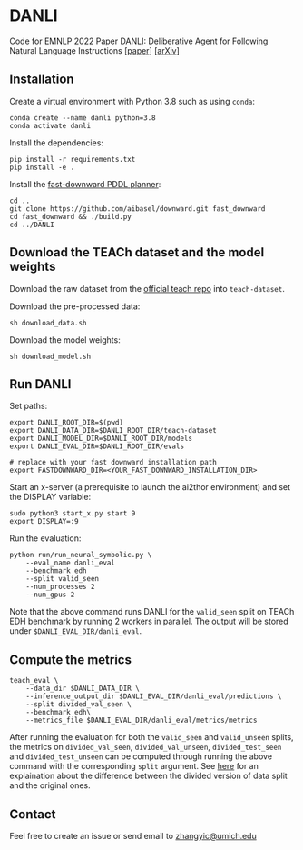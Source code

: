 # DANLI
Code for EMNLP 2022 Paper DANLI: Deliberative Agent for Following Natural Language Instructions [[paper](https://aclanthology.org/2022.emnlp-main.83/)] [[arXiv](https://arxiv.org/abs/2210.12485)]


## Installation
Create a virtual environment with Python 3.8 such as using `conda`:
```
conda create --name danli python=3.8
conda activate danli
```
Install the dependencies:
```
pip install -r requirements.txt
pip install -e .
```
Install the [fast-downward PDDL planner](https://www.fast-downward.org/HomePage):
```
cd ..
git clone https://github.com/aibasel/downward.git fast_downward
cd fast_downward && ./build.py
cd ../DANLI
```

## Download the TEACh dataset and the model weights
Download the raw dataset from the [official teach repo](https://github.com/alexa/teach) into `teach-dataset`. 

Download the pre-processed data:
```
sh download_data.sh
```
Download the model weights: 
```
sh download_model.sh
```

## Run DANLI
Set paths:
```
export DANLI_ROOT_DIR=$(pwd)
export DANLI_DATA_DIR=$DANLI_ROOT_DIR/teach-dataset
export DANLI_MODEL_DIR=$DANLI_ROOT_DIR/models
export DANLI_EVAL_DIR=$DANLI_ROOT_DIR/evals

# replace with your fast downward installation path
export FASTDOWNWARD_DIR=<YOUR_FAST_DOWNWARD_INSTALLATION_DIR>
```

Start an x-server (a prerequisite to launch the ai2thor environment) and set the DISPLAY variable:
```
sudo python3 start_x.py start 9
export DISPLAY=:9
```

Run the evaluation:
```
python run/run_neural_symbolic.py \
    --eval_name danli_eval
    --benchmark edh
    --split valid_seen
    --num_processes 2
    --num_gpus 2
```
Note that the above command runs DANLI for the `valid_seen` split on TEACh EDH benchmark by running 2 workers in parallel. The output will be stored under `$DANLI_EVAL_DIR/danli_eval`.

## Compute the metrics
```
teach_eval \
    --data_dir $DANLI_DATA_DIR \
    --inference_output_dir $DANLI_EVAL_DIR/danli_eval/predictions \
    --split divided_val_seen \
    --benchmark edh\
    --metrics_file $DANLI_EVAL_DIR/danli_eval/metrics/metrics
```
After running the evaluation for both the `valid_seen` and `valid_unseen` splits, the metrics on `divided_val_seen`, `divided_val_unseen`, `divided_test_seen` and `divided_test_unseen` can be computed through running the above command with the corresponding `split` argument. See [here](https://github.com/alexa/teach#teach-edh-offline-evaluation) for an explaination about the difference between the divided version of data split and the original ones. 

## Contact
Feel free to create an issue or send email to zhangyic@umich.edu